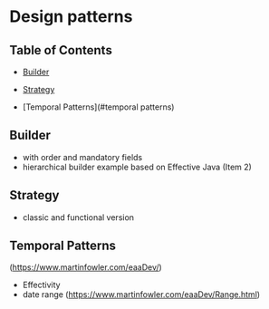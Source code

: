 # Design patterns

## Table of Contents

- [Builder](#builder)

- [Strategy](#strategy)

- [Temporal Patterns](#temporal patterns)

## Builder
  - with order and mandatory fields
  - hierarchical builder example based on Effective Java (Item  2)
  
## Strategy 
- classic and functional version 

## Temporal Patterns 
(https://www.martinfowler.com/eaaDev/)
  - Effectivity 
  - date range (https://www.martinfowler.com/eaaDev/Range.html) 
